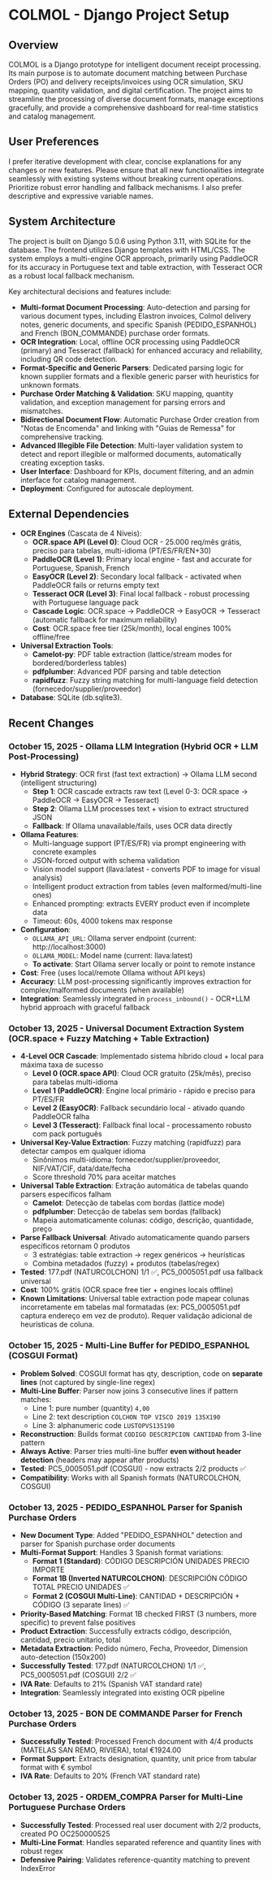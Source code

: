 # COLMOL - Django Project Setup

## Overview
COLMOL is a Django prototype for intelligent document receipt processing. Its main purpose is to automate document matching between Purchase Orders (PO) and delivery receipts/invoices using OCR simulation, SKU mapping, quantity validation, and digital certification. The project aims to streamline the processing of diverse document formats, manage exceptions gracefully, and provide a comprehensive dashboard for real-time statistics and catalog management.

## User Preferences
I prefer iterative development with clear, concise explanations for any changes or new features. Please ensure that all new functionalities integrate seamlessly with existing systems without breaking current operations. Prioritize robust error handling and fallback mechanisms. I also prefer descriptive and expressive variable names.

## System Architecture
The project is built on Django 5.0.6 using Python 3.11, with SQLite for the database. The frontend utilizes Django templates with HTML/CSS. The system employs a multi-engine OCR approach, primarily using PaddleOCR for its accuracy in Portuguese text and table extraction, with Tesseract OCR as a robust local fallback mechanism.

Key architectural decisions and features include:
-   **Multi-format Document Processing**: Auto-detection and parsing for various document types, including Elastron invoices, Colmol delivery notes, generic documents, and specific Spanish (PEDIDO_ESPANHOL) and French (BON_COMMANDE) purchase order formats.
-   **OCR Integration**: Local, offline OCR processing using PaddleOCR (primary) and Tesseract (fallback) for enhanced accuracy and reliability, including QR code detection.
-   **Format-Specific and Generic Parsers**: Dedicated parsing logic for known supplier formats and a flexible generic parser with heuristics for unknown formats.
-   **Purchase Order Matching & Validation**: SKU mapping, quantity validation, and exception management for parsing errors and mismatches.
-   **Bidirectional Document Flow**: Automatic Purchase Order creation from "Notas de Encomenda" and linking with "Guias de Remessa" for comprehensive tracking.
-   **Advanced Illegible File Detection**: Multi-layer validation system to detect and report illegible or malformed documents, automatically creating exception tasks.
-   **User Interface**: Dashboard for KPIs, document filtering, and an admin interface for catalog management.
-   **Deployment**: Configured for autoscale deployment.

## External Dependencies
-   **OCR Engines** (Cascata de 4 Níveis):
    -   **OCR.space API (Level 0)**: Cloud OCR - 25.000 req/mês grátis, preciso para tabelas, multi-idioma (PT/ES/FR/EN+30)
    -   **PaddleOCR (Level 1)**: Primary local engine - fast and accurate for Portuguese, Spanish, French
    -   **EasyOCR (Level 2)**: Secondary local fallback - activated when PaddleOCR fails or returns empty text
    -   **Tesseract OCR (Level 3)**: Final local fallback - robust processing with Portuguese language pack
    -   **Cascade Logic**: OCR.space → PaddleOCR → EasyOCR → Tesseract (automatic fallback for maximum reliability)
    -   **Cost**: OCR.space free tier (25k/month), local engines 100% offline/free
-   **Universal Extraction Tools**:
    -   **Camelot-py**: PDF table extraction (lattice/stream modes for bordered/borderless tables)
    -   **pdfplumber**: Advanced PDF parsing and table detection
    -   **rapidfuzz**: Fuzzy string matching for multi-language field detection (fornecedor/supplier/proveedor)
-   **Database**: SQLite (db.sqlite3).

## Recent Changes

### October 15, 2025 - Ollama LLM Integration (Hybrid OCR + LLM Post-Processing)
- **Hybrid Strategy**: OCR first (fast text extraction) → Ollama LLM second (intelligent structuring)
  - **Step 1**: OCR cascade extracts raw text (Level 0-3: OCR.space → PaddleOCR → EasyOCR → Tesseract)
  - **Step 2**: Ollama LLM processes text + vision to extract structured JSON
  - **Fallback**: If Ollama unavailable/fails, uses OCR data directly
- **Ollama Features**:
  - Multi-language support (PT/ES/FR) via prompt engineering with concrete examples
  - JSON-forced output with schema validation
  - Vision model support (llava:latest - converts PDF to image for visual analysis)
  - Intelligent product extraction from tables (even malformed/multi-line ones)
  - Enhanced prompting: extracts EVERY product even if incomplete data
  - Timeout: 60s, 4000 tokens max response
- **Configuration**:
  - `OLLAMA_API_URL`: Ollama server endpoint (current: http://localhost:3000)
  - `OLLAMA_MODEL`: Model name (current: llava:latest)
  - **To activate**: Start Ollama server locally or point to remote instance
- **Cost**: Free (uses local/remote Ollama without API keys)
- **Accuracy**: LLM post-processing significantly improves extraction for complex/malformed documents (when available)
- **Integration**: Seamlessly integrated in `process_inbound()` - OCR+LLM hybrid approach with graceful fallback

### October 13, 2025 - Universal Document Extraction System (OCR.space + Fuzzy Matching + Table Extraction)
- **4-Level OCR Cascade**: Implementado sistema híbrido cloud + local para máxima taxa de sucesso
  - **Level 0 (OCR.space API)**: Cloud OCR gratuito (25k/mês), preciso para tabelas multi-idioma
  - **Level 1 (PaddleOCR)**: Engine local primário - rápido e preciso para PT/ES/FR
  - **Level 2 (EasyOCR)**: Fallback secundário local - ativado quando PaddleOCR falha
  - **Level 3 (Tesseract)**: Fallback final local - processamento robusto com pack português
- **Universal Key-Value Extraction**: Fuzzy matching (rapidfuzz) para detectar campos em qualquer idioma
  - Sinônimos multi-idioma: fornecedor/supplier/proveedor, NIF/VAT/CIF, data/date/fecha
  - Score threshold 70% para aceitar matches
- **Universal Table Extraction**: Extração automática de tabelas quando parsers específicos falham
  - **Camelot**: Detecção de tabelas com bordas (lattice mode)
  - **pdfplumber**: Detecção de tabelas sem bordas (fallback)
  - Mapeia automaticamente colunas: código, descrição, quantidade, preço
- **Parse Fallback Universal**: Ativado automaticamente quando parsers específicos retornam 0 produtos
  - 3 estratégias: table extraction → regex genéricos → heurísticas
  - Combina metadados (fuzzy) + produtos (tabelas/regex)
- **Tested**: 177.pdf (NATURCOLCHON) 1/1 ✅, PC5_0005051.pdf usa fallback universal
- **Cost**: 100% grátis (OCR.space free tier + engines locais offline)
- **Known Limitations**: Universal table extraction pode mapear colunas incorretamente em tabelas mal formatadas (ex: PC5_0005051.pdf captura endereço em vez de produto). Requer validação adicional de heurísticas de coluna.

### October 15, 2025 - Multi-Line Buffer for PEDIDO_ESPANHOL (COSGUI Format)
- **Problem Solved**: COSGUI format has qty, description, code on **separate lines** (not captured by single-line regex)
- **Multi-Line Buffer**: Parser now joins 3 consecutive lines if pattern matches:
  - Line 1: pure number (quantity) `4,00`
  - Line 2: text description `COLCHON TOP VISCO 2019 135X190`
  - Line 3: alphanumeric code `LUSTOPVS135190`
- **Reconstruction**: Builds format `CODIGO DESCRIPCION CANTIDAD` from 3-line pattern
- **Always Active**: Parser tries multi-line buffer **even without header detection** (headers may appear after products)
- **Tested**: PC5_0005051.pdf (COSGUI) - now extracts 2/2 products ✅
- **Compatibility**: Works with all Spanish formats (NATURCOLCHON, COSGUI)

### October 13, 2025 - PEDIDO_ESPANHOL Parser for Spanish Purchase Orders
- **New Document Type**: Added "PEDIDO_ESPANHOL" detection and parser for Spanish purchase order documents
- **Multi-Format Support**: Handles 3 Spanish format variations:
  - **Format 1 (Standard)**: CÓDIGO DESCRIPCIÓN UNIDADES PRECIO IMPORTE
  - **Format 1B (Inverted NATURCOLCHON)**: DESCRIPCIÓN CÓDIGO TOTAL PRECIO UNIDADES ✅
  - **Format 2 (COSGUI Multi-Line)**: CANTIDAD + DESCRIPCIÓN + CÓDIGO (3 separate lines) ✅
- **Priority-Based Matching**: Format 1B checked FIRST (3 numbers, more specific) to prevent false positives
- **Product Extraction**: Successfully extracts código, descripción, cantidad, precio unitario, total
- **Metadata Extraction**: Pedido número, Fecha, Proveedor, Dimension auto-detection (150x200)
- **Successfully Tested**: 177.pdf (NATURCOLCHON) 1/1 ✅, PC5_0005051.pdf (COSGUI) 2/2 ✅
- **IVA Rate**: Defaults to 21% (Spanish VAT standard rate)
- **Integration**: Seamlessly integrated into existing OCR pipeline

### October 13, 2025 - BON DE COMMANDE Parser for French Purchase Orders
- **Successfully Tested**: Processed French document with 4/4 products (MATELAS SAN REMO, RIVIERA), total €1924.00
- **Format Support**: Extracts designation, quantity, unit price from tabular format with € symbol
- **IVA Rate**: Defaults to 20% (French VAT standard rate)

### October 13, 2025 - ORDEM_COMPRA Parser for Multi-Line Portuguese Purchase Orders
- **Successfully Tested**: Processed real user document with 2/2 products, created PO OC250000525
- **Multi-Line Format**: Handles separated reference and quantity lines with robust regex
- **Defensive Pairing**: Validates reference-quantity matching to prevent IndexError
